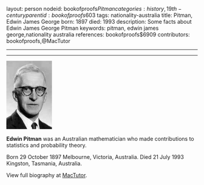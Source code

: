 layout: person
nodeid: bookofproofs$Pitman
categories: history,19th-century
parentid: bookofproofs$603
tags: nationality-australia
title: Pitman, Edwin James George
born: 1897
died: 1993
description: Some facts about Edwin James George Pitman
keywords: pitman, edwin james george,nationality australia
references: bookofproofs$6909
contributors: bookofproofs,@MacTutor

---


---

![Pitman.jpg](https://github.com/bookofproofs/bookofproofs.github.io/blob/main/_sources/_assets/images/portraits/Pitman.jpg?raw=true)

**Edwin Pitman** was an Australian mathematician who made contributions to statistics and probability theory.

Born 29 October 1897 Melbourne, Victoria, Australia. Died 21 July 1993 Kingston, Tasmania, Australia.


View full biography at [MacTutor](https://mathshistory.st-andrews.ac.uk/Biographies/Pitman/).